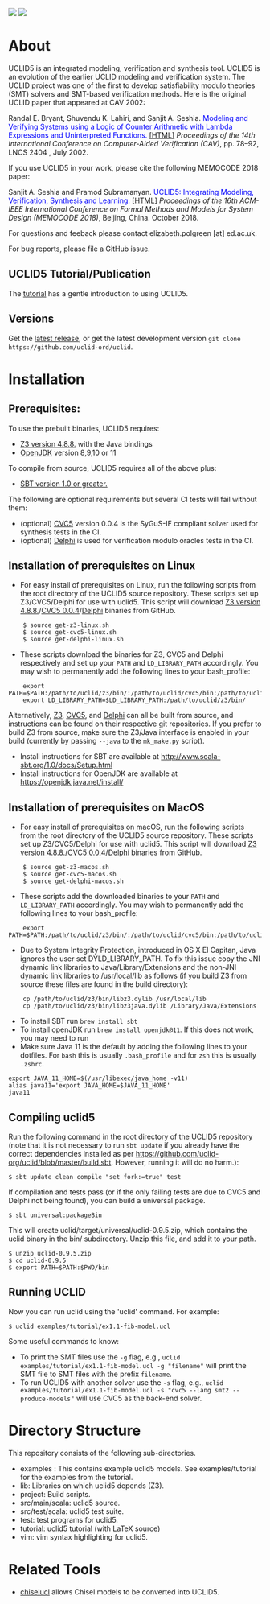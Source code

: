 <a href="https://travis-ci.org/uclid-org/uclid"><img src="https://travis-ci.org/uclid-org/uclid.svg?branch=master"></a>
![](https://github.com/uclid-org/uclid/workflows/Uclid%20CI/badge.svg)

# About

UCLID5 is an integrated modeling, verification and synthesis tool. UCLID5 is an evolution of the earlier UCLID modeling and verification system. The UCLID project was one of the first to develop satisfiability modulo theories (SMT) solvers and SMT-based verification methods. Here is the original UCLID paper that appeared at CAV 2002:

Randal E. Bryant, Shuvendu K. Lahiri, and Sanjit A. Seshia. <font color="blue">Modeling and Verifying Systems using a Logic of Counter Arithmetic with Lambda Expressions and Uninterpreted Functions.</font> [\[HTML\]](https://people.eecs.berkeley.edu/~sseshia/pubs/b2hd-bryant-cav02.html)
*Proceedings of the 14th International Conference on Computer-Aided Verification (CAV)*, pp. 78–92, LNCS 2404 , July 2002.

If you use UCLID5 in your work, please cite the following MEMOCODE 2018 paper:

Sanjit A. Seshia and Pramod Subramanyan. <font color="blue">UCLID5: Integrating Modeling, Verification, Synthesis and Learning.</font> [\[HTML\]](https://people.eecs.berkeley.edu/~sseshia/pubs/b2hd-seshia-memocode18.html)
*Proceedings of the 16th ACM-IEEE International Conference on Formal Methods and Models for System Design (MEMOCODE 2018)*, Beijing, China. October 2018. 

For questions and feeback please contact elizabeth.polgreen [at] ed.ac.uk.

For bug reports, please file a GitHub issue.


## UCLID5 Tutorial/Publication

The [tutorial](https://github.com/uclid-org/uclid/blob/master/tutorial/tutorial.pdf) has a gentle introduction to using UCLID5.


## Versions

Get the [latest release](https://github.com/uclid-org/uclid/releases), or get the latest development version `git clone https://github.com/uclid-ord/uclid`.

# Installation

## Prerequisites:
To use the prebuilt binaries, UCLID5 requires:
- [Z3 version 4.8.8.](https://github.com/Z3Prover/z3/releases/tag/z3-4.8.8) with the Java bindings
- [OpenJDK](https://openjdk.java.net/) version 8,9,10 or 11

To compile from source, UCLID5 requires all of the above plus:
- [SBT version 1.0 or greater.](http://www.scala-sbt.org/1.0/docs/Setup.html) 

The following are optional requirements but several CI tests will fail without them:
- (optional) [CVC5](https://github.com/cvc5/cvc5) version 0.0.4 is the SyGuS-IF compliant solver used for synthesis tests in the CI. 
- (optional) [Delphi](https://github.com/polgreen/delphi) is used for verification modulo oracles tests in the CI.


## Installation of prerequisites on Linux
- For easy install of prerequisites on Linux, run the following scripts from the root directory of the UCLID5 source repository. These scripts set up Z3/CVC5/Delphi for use with uclid5. This script will download [Z3 version 4.8.8.](https://github.com/Z3Prover/z3/releases/tag/z3-4.8.8)/[CVC5 0.0.4](https://github.com/cvc5/cvc5/releases/tag/cvc5-0.0.4)/[Delphi](https://github.com/polgreen/delphi/releases/tag/0.1) binaries from GitHub.
~~~
    $ source get-z3-linux.sh 
    $ source get-cvc5-linux.sh 
    $ source get-delphi-linux.sh
~~~
- These scripts download the binaries for Z3, CVC5 and Delphi respectively and set up your `PATH` and `LD_LIBRARY_PATH` accordingly. 
You may wish to permanently add the following lines to your bash_profile:
~~~
    export PATH=$PATH:/path/to/uclid/z3/bin/:/path/to/uclid/cvc5/bin:/path/to/uclid/delphi/bin/
    export LD_LIBRARY_PATH=$LD_LIBRARY_PATH:/path/to/uclid/z3/bin/
~~~

Alternatively, [Z3](https://github.com/Z3Prover/z3), [CVC5](https://github.com/cvc5/cvc5), and [Delphi](https://github.com/polgreen/delphi) can all be built from source, and instructions can be found on their respective git repositories. If you prefer to build Z3 from source, make sure the Z3/Java interface is enabled in your build (currently by passing `--java` to the `mk_make.py` script).

- Install instructions for SBT are available at http://www.scala-sbt.org/1.0/docs/Setup.html
- Install instructions for OpenJDK are available at https://openjdk.java.net/install/

## Installation of prerequisites on MacOS
- For easy install of prerequisites on macOS, run the following scripts from the root directory of the UCLID5 source repository. These scripts set up Z3/CVC5/Delphi for use with uclid5. This script will download [Z3 version 4.8.8.](https://github.com/Z3Prover/z3/releases/tag/z3-4.8.8)/[CVC5 0.0.4](https://github.com/cvc5/cvc5/releases/tag/cvc5-0.0.4)/[Delphi](https://github.com/polgreen/delphi/releases/tag/0.1) binaries from GitHub.
~~~
    $ source get-z3-macos.sh 
    $ source get-cvc5-macos.sh 
    $ source get-delphi-macos.sh
~~~
- These scripts add the downloaded binaries to your `PATH` and `LD_LIBRARY_PATH` accordingly. You may wish to permanently add the following lines to your bash_profile:
~~~
    export PATH=$PATH:/path/to/uclid/z3/bin/:/path/to/uclid/cvc5/bin:/path/to/uclid/delphi/bin/
~~~
- Due to System Integrity Protection, introduced in OS X El Capitan, Java ignores the user set DYLD_LIBRARY_PATH. To fix this issue copy the JNI dynamic link libraries to Java/Library/Extensions and the non-JNI dynamic link libraries to /usr/local/lib as follows (if you build Z3 from source these files are found in the build directory):
~~~
    cp /path/to/uclid/z3/bin/libz3.dylib /usr/local/lib
    cp /path/to/uclid/z3/bin/libz3java.dylib /Library/Java/Extensions
~~~

- To install SBT run `brew install sbt`
- To install openJDK run `brew install openjdk@11`. If this does not work, you may need to run 
- Make sure Java 11 is the default by adding the following lines to your dotfiles. For `bash` this is usually `.bash_profile` and for `zsh` this is usually `.zshrc`.
```
export JAVA_11_HOME=$(/usr/libexec/java_home -v11)
alias java11='export JAVA_HOME=$JAVA_11_HOME'
java11
```

## Compiling uclid5

Run the following command in the root directory of the UCLID5 repository (note that it is not necessary to run `sbt update` if you already have the correct dependencies installed as per https://github.com/uclid-org/uclid/blob/master/build.sbt. However, running it will do no harm.):

    $ sbt update clean compile "set fork:=true" test

If compilation and tests pass (or if the only failing tests are due to CVC5 and Delphi not being found), you can build a universal package.

    $ sbt universal:packageBin

This will create uclid/target/universal/uclid-0.9.5.zip, which contains the uclid binary in the bin/ subdirectory. Unzip this file, and add it to your path.

    $ unzip uclid-0.9.5.zip
    $ cd uclid-0.9.5
    $ export PATH=$PATH:$PWD/bin

## Running UCLID

Now you can run uclid using the 'uclid' command. For example:

    $ uclid examples/tutorial/ex1.1-fib-model.ucl
    
 Some useful commands to know:
 - To print the SMT files use the `-g` flag, e.g., `uclid examples/tutorial/ex1.1-fib-model.ucl -g "filename"` will print the SMT file to SMT files with the prefix `filename`.
 - To run UCLID5 with another solver use the `-s` flag, e.g., `uclid examples/tutorial/ex1.1-fib-model.ucl -s "cvc5 --lang smt2 --produce-models"` will use CVC5 as the back-end solver.

# Directory Structure

This repository consists of the following sub-directories.
 - examples : This contains example uclid5 models. See examples/tutorial for the examples from the tutorial.
 - lib: Libraries on which uclid5 depends (Z3).
 - project: Build scripts.
 - src/main/scala: uclid5 source.
 - src/test/scala: uclid5 test suite.
 - test: test programs for uclid5.
 - tutorial: uclid5 tutorial (with LaTeX source)
 - vim: vim syntax highlighting for uclid5. 

# Related Tools

* [chiselucl](https://github.com/uclid-org/chiselucl) allows Chisel models to be converted into UCLID5.
